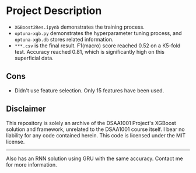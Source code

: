 # Project Description

- `XGBoost2Res.ipynb` demonstrates the training process.
- `optuna-xgb.py` demonstrates the hyperparameter tuning process, and `optuna-xgb.db` stores related information.
- `***.csv` is the final result. F1(macro) score reached 0.52 on a K5-fold test. Accuracy reached 0.81, which is significantly high on this superficial data.

## Cons

- Didn't use feature selection. Only 15 features have been used.

## Disclaimer

This repository is solely an archive of the DSAA1001 Project's XGBoost solution and framework, unrelated to the DSAA1001 course itself. I bear no liability for any code contained herein. This code is licensed under the MIT license.

---

Also has an RNN solution using GRU with the same accuracy. Contact me for more information.
